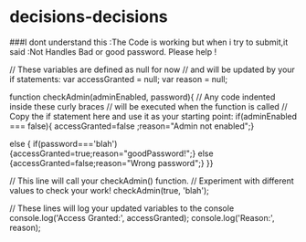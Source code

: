 # decisions-decisions
###I dont understand this :The Code is working but when i try to submit,it said :Not Handles Bad or good password.
Please help !



// These variables are defined as null for now
// and will be updated by your if statements:
var accessGranted = null;
var reason = null;

function checkAdmin(adminEnabled, password){
    // Any code indented inside these curly braces
    // will be executed when the function is called
    // Copy the if statement here and use it as your starting point:
    if(adminEnabled === false){
    accessGranted=false ;reason="Admin not enabled";}

else {
  if(password==='blah'){accessGranted=true;reason="goodPassword!";}
else {accessGranted=false;reason="Wrong password";}
}}
    


// This line will call your checkAdmin() function.
// Experiment with different values to check your work!
checkAdmin(true, 'blah');

// These lines will log your updated variables to the console
console.log('Access Granted:', accessGranted);
console.log('Reason:', reason);
